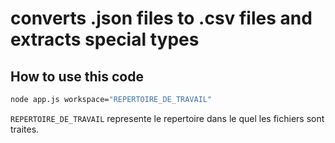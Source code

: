 # converts .json files to .csv files and extracts special types

## How to use this code
```bash
node app.js workspace="REPERTOIRE_DE_TRAVAIL"
```

`REPERTOIRE_DE_TRAVAIL` represente le repertoire dans le quel les fichiers sont traites.

